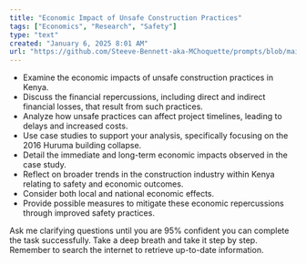 ```yaml
---
title: "Economic Impact of Unsafe Construction Practices"
tags: ["Economics", "Research", "Safety"]
type: "text"
created: "January 6, 2025 8:01 AM"
url: "https://github.com/Steeve-Bennett-aka-MChoquette/prompts/blob/main/economic_impact_unsafe_construction.md"
---
```


- Examine the economic impacts of unsafe construction practices in Kenya. 
- Discuss the financial repercussions, including direct and indirect financial losses, that result from such practices.
- Analyze how unsafe practices can affect project timelines, leading to delays and increased costs.
- Use case studies to support your analysis, specifically focusing on the 2016 Huruma building collapse.
- Detail the immediate and long-term economic impacts observed in the case study.
- Reflect on broader trends in the construction industry within Kenya relating to safety and economic outcomes.
- Consider both local and national economic effects.
- Provide possible measures to mitigate these economic repercussions through improved safety practices.

Ask me clarifying questions until you are 95% confident you can complete the task successfully. Take a deep breath and take it step by step. Remember to search the internet to retrieve up-to-date information.